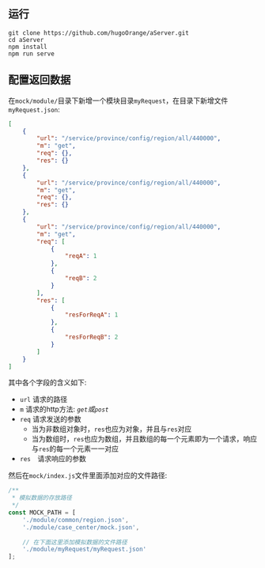 
## 运行 

```shell
git clone https://github.com/hugoOrange/aServer.git
cd aServer
npm install
npm run serve
```

## 配置返回数据

在`mock/module/`目录下新增一个模块目录`myRequest`，在目录下新增文件`myRequest.json`:
```json
[
    {
        "url": "/service/province/config/region/all/440000",
        "m": "get",
        "req": {},
        "res": {}
    },
    {
        "url": "/service/province/config/region/all/440000",
        "m": "get",
        "req": {},
        "res": {}
    },
    {
        "url": "/service/province/config/region/all/440000",
        "m": "get",
        "req": [
            {
                "reqA": 1
            },
            {
                "reqB": 2
            }
        ],
        "res": [
            {
                "resForReqA": 1
            },
            {
                "resForReqB": 2
            }
        ]
    }
]
```
其中各个字段的含义如下:
 - `url` 请求的路径
 - `m` 请求的http方法: *`get`*或*`post`*
 - `req` 请求发送的参数
   - 当为非数组对象时，`res`也应为对象，并且与`res`对应
   - 当为数组时，`res`也应为数组，并且数组的每一个元素即为一个请求，响应与`res`的每一个元素一一对应
 - `res`　请求响应的参数

然后在`mock/index.js`文件里面添加对应的文件路径:
```javascript
/**
 * 模拟数据的存放路径
 */
const MOCK_PATH = [
    './module/common/region.json',
    './module/case_center/mock.json',
    
    // 在下面这里添加模拟数据的文件路径
    './module/myRequest/myRequest.json'
];
```